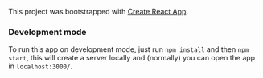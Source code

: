 This project was bootstrapped with [Create React App](https://github.com/facebookincubator/create-react-app).

### Development mode

To run this app on development mode, just run `npm install` and then `npm start`, this will create a server locally and (normally) you can open the app in `localhost:3000/`.
